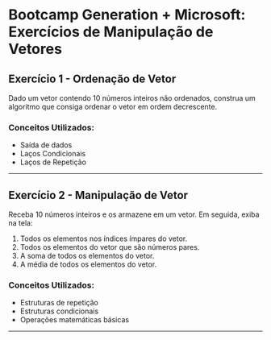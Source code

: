 # Bootcamp Generation + Microsoft: Exercícios de Manipulação de Vetores 

## Exercício 1 - Ordenação de Vetor

Dado um vetor contendo 10 números inteiros não ordenados, construa um algoritmo que consiga ordenar o vetor em ordem decrescente.

###  Conceitos Utilizados:
- Saída de dados
- Laços Condicionais
- Laços de Repetição

---

## Exercício 2 - Manipulação de Vetor

Receba 10 números inteiros e os armazene em um vetor. Em seguida, exiba na tela:

1. Todos os elementos nos índices ímpares do vetor.
2. Todos os elementos do vetor que são números pares.
3. A soma de todos os elementos do vetor.
4. A média de todos os elementos do vetor.


###  Conceitos Utilizados:
- Estruturas de repetição
- Estruturas condicionais
- Operações matemáticas básicas

---
